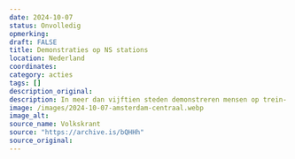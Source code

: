 ```yaml
---
date: 2024-10-07
status: Onvolledig
opmerking: 
draft: FALSE
title: Demonstraties op NS stations
location: Nederland
coordinates: 
category: acties
tags: []
description_original: 
description: In meer dan vijftien steden demonstreren mensen op trein- en busstations tegen de Nederlandse medeplichtigheid aan de genocide in Palestina. Ook herdenken ze dat een jaar geleden het "Israëlische" geweld in Palestina drastisch escaleerde.  
image: /images/2024-10-07-amsterdam-centraal.webp
image_alt: 
source_name: Volkskrant
source: "https://archive.is/bQHHh"
source_original: 
---
```

